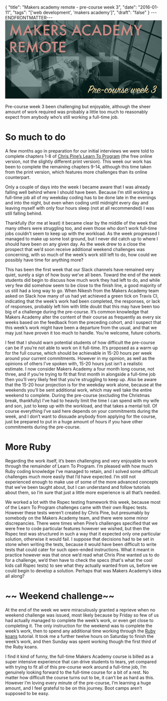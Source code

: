 {
  "title": "Makers academy remote - pre-course week 3",
  "date": "2016-01-11",
  "tags": "['web development', 'makers academy']",
  "draft": "false"
}
---ENDFRONTMATTER---
![Makers Academy remote pre-course week 3](media/makers-academy-remote-pre-course-week-3-header.png "Makers Academy remote pre-course week 3")

Pre-course week 3 been challenging but enjoyable, although the sheer amount of work required was probably a little too much to reasonably expect from anybody who’s still working a full-time job.

# So much to do

A few months ago in preparation for our initial interviews we were told to complete chapters 1-8 of <a href="https://pine.fm/LearnToProgram/" id="link">Chris Pine’s Learn To Program</a> (the free online version, not the slightly different print version). This week our work has been to complete the remaining chapters 9-14, although this time taken from the print version, which features more challenges than its online counterpart.

Only a couple of days into the week I became aware that I was already falling well behind where I should have been. Because I’m still working a full-time job all of my weekday coding has to be done late in the evenings and into the night, but even when coding until midnight every day and leaving myself with only four hours sleep (not at all recommended) I was still falling behind.

Thankfully (for me at least) it became clear by the middle of the week that many others were struggling too, and even those who don’t work full-time jobs couldn’t seem to keep up with the workload. As the week progressed I managed to make up some lost ground, but I never did catch up to where I should have been on any given day. As the week drew to a close the prospect that we’d soon receive additional weekend challenges was concerning, with so much of the week’s work still left to do, how could we possibly have time for anything more?

This has been the first week that our Slack channels have remained very quiet, surely a sign of how busy we’ve all been. Toward the end of the week students did begin to discuss how much work they had left to do, and while very few did somehow seem to be close to the finish line, a good majority of us still had a long way to go. When Nikesh from the Makers Academy team asked on Slack how many of us had yet achieved a green tick on Travis CI, indicating that the week’s work had been completed, the responses, or lack of responses, probably left him with little doubt that this may have been too big of a challenge during the pre-course. It’s common knowledge that Makers Academy alter the content of their course as frequently as every six weeks based on the feedback from the preceding cohort, and I suspect that this week’s work might have been a departure from the usual, and that we may just have proven it too much to handle. You’re welcome, future cohorts.

I feel that I should warn potential students of how difficult the pre-course can be if you’re not able to work on it full-time. It’s proposed as a warm up for the full course, which should be achievable in 15-20 hours per week around your current commitments. However in my opinion, as well as the opinions of others I’ve spoken with, 15-20 hours just isn’t a realistic estimate. I now consider Makers Academy a four month long course, not three, and if you’re trying to fit that first month in alongside a full-time job then you’ll very likely feel that you’re struggling to keep up. Also be aware that the 15-20 hour projection is for the weekday work alone, because at the weekends you’ll be sent additional work, which may well take the entire weekend to complete. During the pre-course (excluding the Christmas break, thankfully) I’ve had to heavily limit the time I can spend with my wife and son, just to keep up with the workload, and that takes a mental toll. Of course everything I’ve said here depends on your commitments during the week, and I don’t want to dissuade anybody from applying for the course, just be prepared to put in a huge amount of hours if you have other commitments during the pre-course.

# More Ruby

Regarding the work itself, it’s been challenging and very enjoyable to work through the remainder of Learn To Program. I’m pleased with how much Ruby coding knowledge I’ve managed to retain, and I solved some difficult challenges much more easily that I’d have expected. I’m still not experienced enough to make use of some of the more advanced concepts that we’ve been taught about, but I can understand and follow tutorials about them, so I’m sure that just a little more experience is all that’s needed.

We worked a lot with the Rspec testing framework this week, because most of the Learn To Program challenges came with their own Rspec tests. However these tests weren’t created by Chris Pine, but presumably by somebody on the Makers Academy team, and there were some minor discrepancies. There were times when Pine’s challenges specified that we were free to code particular features however we wished, but then the Rspec test was structured in such a way that it expected only one particular solution, otherwise it would fail. I suppose that decisions had to be set in stone when writing the tests, because it would have been difficult to write tests that could cater for such open-ended instructions. What it meant in practice however was that once we’d read what Chris Pine wanted us to do for a challenge, we’d then have to check the specs (that's what the cool kids call Rspec tests) to see what they actually wanted from us, before we could begin to develop a solution. Perhaps that was Makers Academy’s idea all along?

# ~~ Weekend challenge~~

At the end of the week we were miraculously granted a reprieve when no weekend challenge was issued, most likely because by Friday so few of us had actually managed to complete the week’s work, or even get close to completing it. The only instruction for the weekend was to complete the week’s work, then to spend any additional time working through the <a href="http://rubykoans.com" id="link">Ruby koans</a> tutorial. It took me a further twelve hours on Saturday to finish the week’s work, and then Sunday was spent working though the first third of the Ruby koans.

I find it kind of funny, the full-time Makers Academy course is billed as a super intensive experience that can drive students to tears, yet compared with trying to fit all of this pre-course work around a full-time job, I’m genuinely looking forward to the full-time course for a bit of a rest. No matter how difficult the course turns out to be, it can’t be as hard as this. However I’m loving every minute of the pre-course, I’m learning a huge amount, and I feel grateful to be on this journey. Boot camps aren’t supposed to be easy.